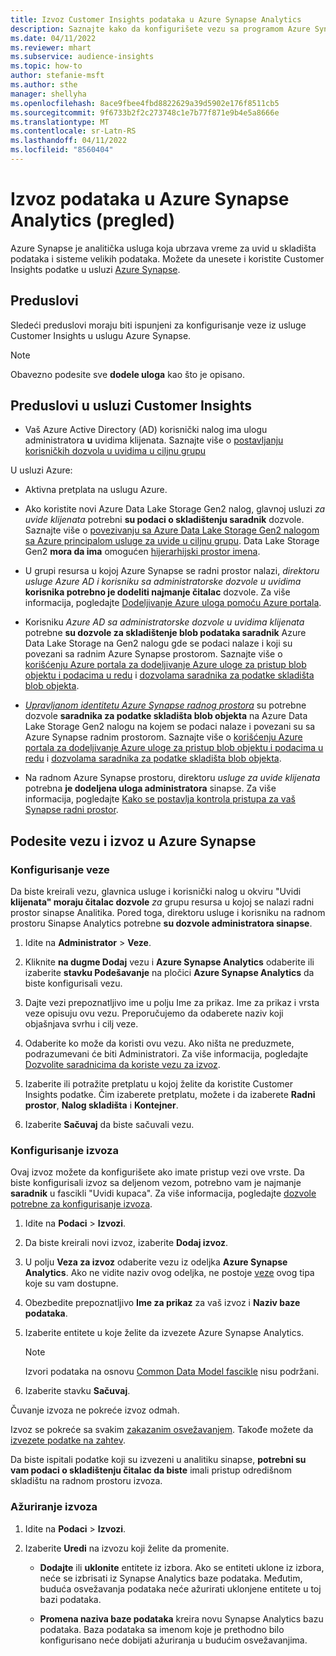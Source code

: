 ```yaml
---
title: Izvoz Customer Insights podataka u Azure Synapse Analytics
description: Saznajte kako da konfigurišete vezu sa programom Azure Synapse Analytics.
ms.date: 04/11/2022
ms.reviewer: mhart
ms.subservice: audience-insights
ms.topic: how-to
author: stefanie-msft
ms.author: sthe
manager: shellyha
ms.openlocfilehash: 8ace9fbee4fbd8822629a39d5902e176f8511cb5
ms.sourcegitcommit: 9f6733b2f2c273748c1e7b77f871e9b4e5a8666e
ms.translationtype: MT
ms.contentlocale: sr-Latn-RS
ms.lasthandoff: 04/11/2022
ms.locfileid: "8560404"
---
```

# <a name="export-data-to-azure-synapse-analytics-preview"></a>Izvoz podataka u Azure Synapse Analytics (pregled)

Azure Synapse je analitička usluga koja ubrzava vreme za uvid u skladišta podataka i sisteme velikih podataka. Možete da unesete i koristite Customer Insights podatke u usluzi [Azure Synapse](/azure/synapse-analytics/overview-what-is).

## <a name="prerequisites"></a>Preduslovi

Sledeći preduslovi moraju biti ispunjeni za konfigurisanje veze iz usluge Customer Insights u uslugu Azure Synapse.

> [!NOTE]
> Obavezno podesite sve **dodele uloga** kao što je opisano.  

## <a name="prerequisites-in-customer-insights"></a>Preduslovi u usluzi Customer Insights

* Vaš Azure Active Directory (AD) korisnički nalog ima ulogu administratora **u** uvidima klijenata. Saznajte više o [postavljanju korisničkih dozvola u uvidima u ciljnu grupu](permissions.md#assign-roles-and-permissions)

U usluzi Azure: 

- Aktivna pretplata na uslugu Azure.

- Ako koristite novi Azure Data Lake Storage Gen2 nalog, glavnoj usluzi *za uvide klijenata* potrebni **su podaci o skladištenju saradnik** dozvole. Saznajte više o [povezivanju sa Azure Data Lake Storage Gen2 nalogom sa Azure principalom usluge za uvide u ciljnu grupu](connect-service-principal.md). Data Lake Storage Gen2 **mora da ima** omogućen [hijerarhijski prostor imena](/azure/storage/blobs/data-lake-storage-namespace).

- U grupi resursa u kojoj Azure Synapse se radni prostor nalazi, *direktoru usluge* *Azure AD i korisniku sa administratorske dozvole u uvidima* **korisnika potrebno je dodeliti najmanje čitalac** dozvole. Za više informacija, pogledajte [Dodeljivanje Azure uloga pomoću Azure portala](/azure/role-based-access-control/role-assignments-portal).

- Korisniku *Azure AD sa administratorske dozvole u uvidima klijenata* potrebne **su dozvole za skladištenje blob podataka saradnik** Azure Data Lake Storage na Gen2 nalogu gde se podaci nalaze i koji su povezani sa radnim Azure Synapse prostorom. Saznajte više o [korišćenju Azure portala za dodeljivanje Azure uloge za pristup blob objektu i podacima u redu](/azure/storage/common/storage-auth-aad-rbac-portal) i [dozvolama saradnika za podatke skladišta blob objekta](/azure/role-based-access-control/built-in-roles#storage-blob-data-contributor).

- *[Upravljanom identitetu Azure Synapse radnog prostora](/azure/synapse-analytics/security/synapse-workspace-managed-identity)* su potrebne dozvole **saradnika za podatke skladišta blob objekta** na Azure Data Lake Storage Gen2 nalogu na kojem se podaci nalaze i povezani su sa Azure Synapse radnim prostorom. Saznajte više o [korišćenju Azure portala za dodeljivanje Azure uloge za pristup blob objektu i podacima u redu](/azure/storage/common/storage-auth-aad-rbac-portal) i [dozvolama saradnika za podatke skladišta blob objekta](/azure/role-based-access-control/built-in-roles#storage-blob-data-contributor).

- Na radnom Azure Synapse prostoru, direktoru *usluge za uvide klijenata* potrebna **je dodeljena uloga administratora** sinapse. Za više informacija, pogledajte [Kako se postavlja kontrola pristupa za vaš Synapse radni prostor](/azure/synapse-analytics/security/how-to-set-up-access-control).

## <a name="set-up-the-connection-and-export-to-azure-synapse"></a>Podesite vezu i izvoz u Azure Synapse

### <a name="configure-a-connection"></a>Konfigurisanje veze

Da biste kreirali vezu, glavnica usluge i korisnički nalog u okviru "Uvidi **klijenata" moraju čitalac dozvole** *za* grupu resursa u kojoj se nalazi radni prostor sinapse Analitika. Pored toga, direktoru usluge i korisniku na radnom prostoru Sinapse Analytics potrebne **su dozvole administratora sinapse**. 

1. Idite na **Administrator** > **Veze**.

1. Kliknite **na dugme Dodaj** vezu i **Azure Synapse Analytics** odaberite ili izaberite **stavku Podešavanje** na pločici **Azure Synapse Analytics** da biste konfigurisali vezu.

1. Dajte vezi prepoznatljivo ime u polju Ime za prikaz. Ime za prikaz i vrsta veze opisuju ovu vezu. Preporučujemo da odaberete naziv koji objašnjava svrhu i cilj veze.

1. Odaberite ko može da koristi ovu vezu. Ako ništa ne preduzmete, podrazumevani će biti Administratori. Za više informacija, pogledajte [Dozvolite saradnicima da koriste vezu za izvoz](connections.md#allow-contributors-to-use-a-connection-for-exports).

1. Izaberite ili potražite pretplatu u kojoj želite da koristite Customer Insights podatke. Čim izaberete pretplatu, možete i da izaberete **Radni prostor**, **Nalog skladišta** i **Kontejner**.

1. Izaberite **Sačuvaj** da biste sačuvali vezu.

### <a name="configure-an-export"></a>Konfigurisanje izvoza

Ovaj izvoz možete da konfigurišete ako imate pristup vezi ove vrste. Da biste konfigurisali izvoz sa deljenom vezom, potrebno vam je najmanje **saradnik** u fascikli "Uvidi kupaca". Za više informacija, pogledajte [dozvole potrebne za konfigurisanje izvoza](export-destinations.md#set-up-a-new-export).

1. Idite na **Podaci** > **Izvozi**.

1. Da biste kreirali novi izvoz, izaberite **Dodaj izvoz**.

1. U polju **Veza za izvoz** odaberite vezu iz odeljka **Azure Synapse Analytics**. Ako ne vidite naziv ovog odeljka, ne postoje [veze](connections.md) ovog tipa koje su vam dostupne.

1. Obezbedite prepoznatljivo **Ime za prikaz** za vaš izvoz i **Naziv baze podataka**.

1. Izaberite entitete u koje želite da izvezete Azure Synapse Analytics.
   > [!NOTE]
   > Izvori podataka na osnovu [Common Data Model fascikle](connect-common-data-model.md) nisu podržani.

2. Izaberite stavku **Sačuvaj**.

Čuvanje izvoza ne pokreće izvoz odmah.

Izvoz se pokreće sa svakim [zakazanim osvežavanjem](system.md#schedule-tab). Takođe možete da [izvezete podatke na zahtev](export-destinations.md#run-exports-on-demand).

Da biste ispitali podatke koji su izvezeni u analitiku sinapse, **potrebni su vam podaci o skladištenju čitalac da biste** imali pristup odredišnom skladištu na radnom prostoru izvoza. 

### <a name="update-an-export"></a>Ažuriranje izvoza

1. Idite na **Podaci** > **Izvozi**.

1. Izaberite **Uredi** na izvozu koji želite da promenite.

   - **Dodajte** ili **uklonite** entitete iz izbora. Ako se entiteti uklone iz izbora, neće se izbrisati iz Synapse Analytics baze podataka. Međutim, buduća osvežavanja podataka neće ažurirati uklonjene entitete u toj bazi podataka.

   - **Promena naziva baze podataka** kreira novu Synapse Analytics bazu podataka. Baza podataka sa imenom koje je prethodno bilo konfigurisano neće dobijati ažuriranja u budućim osvežavanjima.
